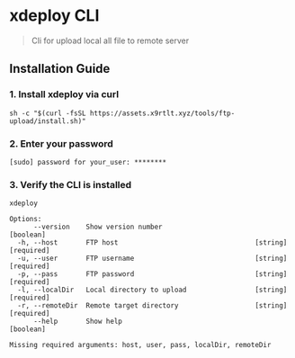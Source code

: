 # xdeploy CLI

> Cli for upload local all file to remote server

## Installation Guide 

### 1. Install xdeploy via curl

```
sh -c "$(curl -fsSL https://assets.x9rtlt.xyz/tools/ftp-upload/install.sh)"

```

### 2. Enter your password

```
[sudo] password for your_user: ********
```

### 3. Verify the CLI is installed

```
xdeploy

Options:
      --version    Show version number                                 [boolean]
  -h, --host       FTP host                                  [string] [required]
  -u, --user       FTP username                              [string] [required]
  -p, --pass       FTP password                              [string] [required]
  -l, --localDir   Local directory to upload                 [string] [required]
  -r, --remoteDir  Remote target directory                   [string] [required]
      --help       Show help                                           [boolean]

Missing required arguments: host, user, pass, localDir, remoteDir
```